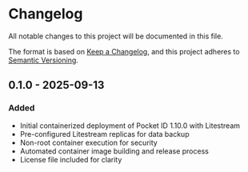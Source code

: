 # Changelog

All notable changes to this project will be documented in this file.

The format is based on [Keep a Changelog](https://keepachangelog.com/en/1.1.0/),
and this project adheres to [Semantic Versioning](https://semver.org/spec/v2.0.0.html).

## 0.1.0 - 2025-09-13

### Added

- Initial containerized deployment of Pocket ID 1.10.0 with Litestream
- Pre-configured Litestream replicas for data backup
- Non-root container execution for security
- Automated container image building and release process
- License file included for clarity
